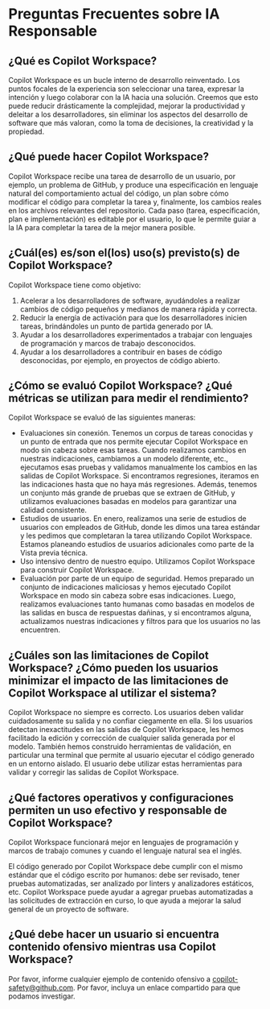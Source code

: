 # Preguntas Frecuentes sobre IA Responsable

## ¿Qué es Copilot Workspace?

Copilot Workspace es un bucle interno de desarrollo reinventado. Los puntos focales de la experiencia son seleccionar una tarea, expresar la intención y luego colaborar con la IA hacia una solución. Creemos que esto puede reducir drásticamente la complejidad, mejorar la productividad y deleitar a los desarrolladores, sin eliminar los aspectos del desarrollo de software que más valoran, como la toma de decisiones, la creatividad y la propiedad.

## ¿Qué puede hacer Copilot Workspace?

Copilot Workspace recibe una tarea de desarrollo de un usuario, por ejemplo, un problema de GitHub, y produce una especificación en lenguaje natural del comportamiento actual del código, un plan sobre cómo modificar el código para completar la tarea y, finalmente, los cambios reales en los archivos relevantes del repositorio. Cada paso (tarea, especificación, plan e implementación) es editable por el usuario, lo que le permite guiar a la IA para completar la tarea de la mejor manera posible.

## ¿Cuál(es) es/son el(los) uso(s) previsto(s) de Copilot Workspace?

Copilot Workspace tiene como objetivo:

1. Acelerar a los desarrolladores de software, ayudándoles a realizar cambios de código pequeños y medianos de manera rápida y correcta.
2. Reducir la energía de activación para que los desarrolladores inicien tareas, brindándoles un punto de partida generado por IA.
3. Ayudar a los desarrolladores experimentados a trabajar con lenguajes de programación y marcos de trabajo desconocidos.
4. Ayudar a los desarrolladores a contribuir en bases de código desconocidas, por ejemplo, en proyectos de código abierto.

## ¿Cómo se evaluó Copilot Workspace? ¿Qué métricas se utilizan para medir el rendimiento?

Copilot Workspace se evaluó de las siguientes maneras:

* Evaluaciones sin conexión. Tenemos un corpus de tareas conocidas y un punto de entrada que nos permite ejecutar Copilot Workspace en modo sin cabeza sobre esas tareas. Cuando realizamos cambios en nuestras indicaciones, cambiamos a un modelo diferente, etc., ejecutamos esas pruebas y validamos manualmente los cambios en las salidas de Copilot Workspace. Si encontramos regresiones, iteramos en las indicaciones hasta que no haya más regresiones. Además, tenemos un conjunto más grande de pruebas que se extraen de GitHub, y utilizamos evaluaciones basadas en modelos para garantizar una calidad consistente.
* Estudios de usuarios. En enero, realizamos una serie de estudios de usuarios con empleados de GitHub, donde les dimos una tarea estándar y les pedimos que completaran la tarea utilizando Copilot Workspace. Estamos planeando estudios de usuarios adicionales como parte de la Vista previa técnica.
* Uso intensivo dentro de nuestro equipo. Utilizamos Copilot Workspace para construir Copilot Workspace.
* Evaluación por parte de un equipo de seguridad. Hemos preparado un conjunto de indicaciones maliciosas y hemos ejecutado Copilot Workspace en modo sin cabeza sobre esas indicaciones. Luego, realizamos evaluaciones tanto humanas como basadas en modelos de las salidas en busca de respuestas dañinas, y si encontramos alguna, actualizamos nuestras indicaciones y filtros para que los usuarios no las encuentren.

## ¿Cuáles son las limitaciones de Copilot Workspace? ¿Cómo pueden los usuarios minimizar el impacto de las limitaciones de Copilot Workspace al utilizar el sistema?

Copilot Workspace no siempre es correcto. Los usuarios deben validar cuidadosamente su salida y no confiar ciegamente en ella. Si los usuarios detectan inexactitudes en las salidas de Copilot Workspace, les hemos facilitado la edición y corrección de cualquier salida generada por el modelo. También hemos construido herramientas de validación, en particular una terminal que permite al usuario ejecutar el código generado en un entorno aislado. El usuario debe utilizar estas herramientas para validar y corregir las salidas de Copilot Workspace.

## ¿Qué factores operativos y configuraciones permiten un uso efectivo y responsable de Copilot Workspace?

Copilot Workspace funcionará mejor en lenguajes de programación y marcos de trabajo comunes y cuando el lenguaje natural sea el inglés.

El código generado por Copilot Workspace debe cumplir con el mismo estándar que el código escrito por humanos: debe ser revisado, tener pruebas automatizadas, ser analizado por linters y analizadores estáticos, etc. Copilot Workspace puede ayudar a agregar pruebas automatizadas a las solicitudes de extracción en curso, lo que ayuda a mejorar la salud general de un proyecto de software.

## ¿Qué debe hacer un usuario si encuentra contenido ofensivo mientras usa Copilot Workspace?

Por favor, informe cualquier ejemplo de contenido ofensivo a copilot-safety@github.com. Por favor, incluya un enlace compartido para que podamos investigar.
